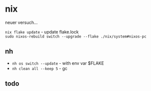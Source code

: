 # nix

neuer versuch...

`nix flake update` - update flake.lock  
`sudo nixos-rebuild switch --upgrade --flake ./nix/system#nixos-pc`  

## nh

- `nh os switch --update` - with env var $FLAKE
- `nh clean all --keep 5` - gc

## todo
